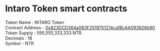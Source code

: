 # Intaro Token smart contracts

Token Name :  INTARO Token\
Contract Address - [0x823DCD364a0B3F2519751214ca1BcAA093826b90](https://etherscan.io/token/0x823dcd364a0b3f2519751214ca1bcaa093826b90)\
Token Supply : 595,555,333,333 NTR\
Decimals : 18\
Symbol  - NTR